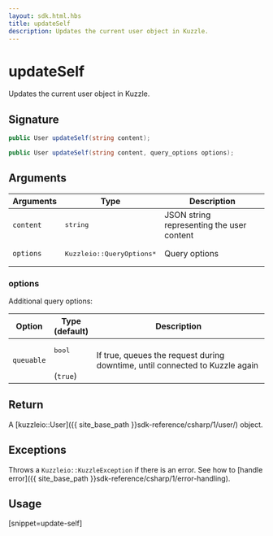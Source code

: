```yaml
---
layout: sdk.html.hbs
title: updateSelf
description: Updates the current user object in Kuzzle.
---
```


# updateSelf

Updates the current user object in Kuzzle.

## Signature

```csharp
public User updateSelf(string content);

public User updateSelf(string content, query_options options);

```

## Arguments

| Arguments    | Type    | Description
|--------------|---------|-------------|
| `content` | <pre>string</pre> | JSON string representing the user content |
| `options`  | <pre>Kuzzleio::QueryOptions\*</pre>  | Query options |

### options

Additional query options:

| Option     | Type<br/>(default)   | Description  |
| ---------- | ------- | -------------- |
| `queuable` | <pre>bool</pre><br/>(`true`) | If true, queues the request during downtime, until connected to Kuzzle again |

## Return

A [kuzzleio::User]({{ site_base_path }}sdk-reference/csharp/1/user/) object.

## Exceptions

Throws a `Kuzzleio::KuzzleException` if there is an error. See how to [handle error]({{ site_base_path }}sdk-reference/csharp/1/error-handling).

## Usage

[snippet=update-self]
